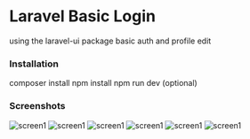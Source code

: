# Laravel Basic Login

using the laravel-ui package basic auth and profile edit

### Installation

composer install
npm install
npm run dev (optional)

### Screenshots

![screen1](https://i.ibb.co/sqhCxF9/Screenshot-from-2020-08-11-00-26-26.png)
![screen1](https://i.ibb.co/wZHWnMh/Screenshot-from-2020-08-11-00-26-25.png)
![screen1](https://i.ibb.co/5FxDvmP/Screenshot-from-2020-08-11-00-25-59.png)
![screen1](https://i.ibb.co/sqhCxF9/Screenshot-from-2020-08-11-00-26-26.png)
![screen1](https://i.ibb.co/KcZqtFx/Screenshot-from-2020-08-11-00-26-25.png)
![screen1](https://i.ibb.co/RDkdHXj/Screenshot-from-2020-08-11-00-26-02.png)
